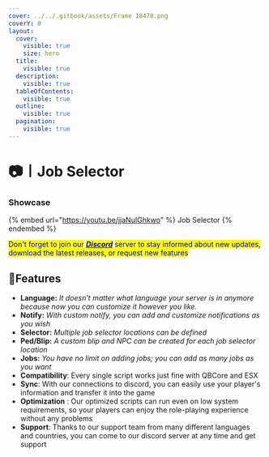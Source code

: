 ```yaml
---
cover: ../../.gitbook/assets/Frame 18470.png
coverY: 0
layout:
  cover:
    visible: true
    size: hero
  title:
    visible: true
  description:
    visible: true
  tableOfContents:
    visible: true
  outline:
    visible: true
  pagination:
    visible: true
---
```


# 📷〡Job Selector

### Showcase

{% embed url="https://youtu.be/jjaNuIGhkwo" %}
Job Selector
{% endembed %}

<mark style="color:blue;">Don't forget to join our</mark> [_<mark style="color:blue;">**Discord**</mark>_](https://discord.gg/8zhnDMMfNk) <mark style="color:blue;">server to stay informed about new updates, download the latest releases, or request new features</mark>

## 💎**Features**

* **Language:** _It doesn’t matter what language your server is in anymore because now you can customize it however you like._
* **Notify:** _With custom notify, you can add and customize notifications as you wish_
* **Selector:** _Multiple job selector locations can be defined_
* **Ped/Blip:** _A custom blip and NPC can be created for each job selector location_
* **Jobs:** _You have no limit on adding jobs; you can add as many jobs as you want_
* **Compatibility**: Every single script works just fine with QBCore and ESX
* **Sync**: With our connections to discord, you can easily use your player's information and transfer it into the game
* **Optimization** : Our optimized scripts can run even on low system requirements, so your players can enjoy the role-playing experience without any problems
* **Support**: Thanks to our support team from many different languages and countries, you can come to our discord server at any time and get support
